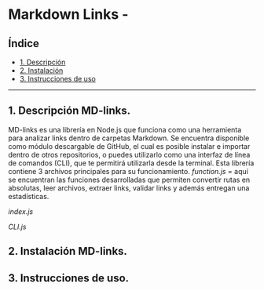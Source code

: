 # Markdown Links -

## Índice

* [1. Descripción](#1-descripción)
* [2. Instalación](#2-instalación)
* [3. Instrucciones de uso](#3-instrucciones-de-uso)


***

## 1. Descripción MD-links.
MD-links es una librería en Node.js que funciona como una herramienta para analizar links dentro de carpetas Markdown. Se encuentra disponible como módulo descargable de GitHub, el cual es posible  instalar e importar dentro de otros  repositorios, o puedes utilizarlo como una interfaz de línea de comandos (CLI), que te permitirá utilizarla desde la terminal. 
Esta librería contiene 3 archivos principales para su funcionamiento.
*function.js* = aquí se encuentran las funciones desarrolladas que permiten convertir rutas en absolutas, leer archivos, extraer links, validar links y además entregan una estadísticas. 

*index.js*

*CLI.js*


## 2. Instalación MD-links. 




## 3. Instrucciones de uso.

